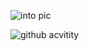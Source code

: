 ![into pic]("C:\Users\huaxi\Downloads\💻Data_Structs_&_Algos🧮.png")


![github acvitity](https://img.shields.io/github/commit-activity/m/huaxing-w/Data-Structures-and-Algorithms)

